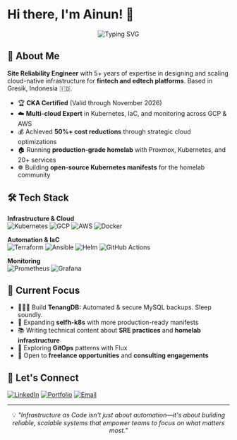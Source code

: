 # Hi there, I'm Ainun! 👋

<div align="center">
  <img src="https://readme-typing-svg.herokuapp.com?font=Fira+Code&pause=1000&color=2E9EF7&center=true&vCenter=true&width=435&lines=Site+Reliability+Engineer;Certified+Kubernetes+Administrator;Infrastructure+Automation+Expert" alt="Typing SVG" />
</div>

## 🚀 About Me

**Site Reliability Engineer** with 5+ years of expertise in designing and scaling cloud-native infrastructure for **fintech and edtech platforms**. Based in Gresik, Indonesia 🇮🇩.

- 🏆 **CKA Certified** (Valid through November 2026)
- ☁️ **Multi-cloud Expert** in Kubernetes, IaC, and monitoring across GCP & AWS
- 💰 Achieved **50%+ cost reductions** through strategic cloud optimizations
- 🏠 Running **production-grade homelab** with Proxmox, Kubernetes, and 20+ services
- ☸️ Building **open-source Kubernetes manifests** for the homelab community

## 🛠️ Tech Stack

**Infrastructure & Cloud**  
![Kubernetes](https://img.shields.io/badge/kubernetes-326ce5.svg?&style=for-the-badge&logo=kubernetes&logoColor=white) ![GCP](https://img.shields.io/badge/Google_Cloud-4285F4?style=for-the-badge&logo=google-cloud&logoColor=white) ![AWS](https://img.shields.io/badge/Amazon_AWS-232F3E?style=for-the-badge&logo=amazon-aws&logoColor=white) ![Docker](https://img.shields.io/badge/Docker-2CA5E0?style=for-the-badge&logo=docker&logoColor=white)

**Automation & IaC**  
![Terraform](https://img.shields.io/badge/Terraform-7B42BC?style=for-the-badge&logo=terraform&logoColor=white) ![Ansible](https://img.shields.io/badge/Ansible-000000?style=for-the-badge&logo=ansible&logoColor=white) ![Helm](https://img.shields.io/badge/Helm-0F1689?style=for-the-badge&logo=helm&logoColor=white) ![GitHub Actions](https://img.shields.io/badge/GitHub_Actions-2088FF?style=for-the-badge&logo=github-actions&logoColor=white)

**Monitoring**  
![Prometheus](https://img.shields.io/badge/Prometheus-000000?style=for-the-badge&logo=prometheus&labelColor=000000) ![Grafana](https://img.shields.io/badge/Grafana-F2F4F9?style=for-the-badge&logo=grafana&logoColor=orange&labelColor=F2F4F9)

## 🎯 Current Focus

- 🧑🏻‍💻 Build **TenangDB:** Automated & secure MySQL backups. Sleep soundly.
- 🔨 Expanding **selfh-k8s** with more production-ready manifests
- 📚 Writing technical content about **SRE practices** and **homelab infrastructure**
- 🌱 Exploring **GitOps** patterns with Flux
- 🤝 Open to **freelance opportunities** and **consulting engagements**

## 🤝 Let's Connect

[![LinkedIn](https://img.shields.io/badge/LinkedIn-0077B5?style=for-the-badge&logo=linkedin&logoColor=white)](https://linkedin.com/in/abdullahainun)
[![Portfolio](https://img.shields.io/badge/Portfolio-255E63?style=for-the-badge&logo=About.me&logoColor=white)](https://abdullahainun.site)
[![Email](https://img.shields.io/badge/Email-D14836?style=for-the-badge&logo=gmail&logoColor=white)](mailto:abdullah.ainun4@gmail.com)

---

<div align="center">
  <p>💡 <i>"Infrastructure as Code isn't just about automation—it's about building reliable, scalable systems that empower teams to focus on what matters most."</i></p>
</div>
